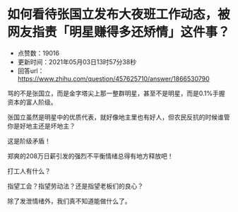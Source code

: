 # 如何看待张国立发布大夜班工作动态，被网友指责「明星赚得多还矫情」这件事？
- 点赞数：19016
- 更新时间：2021年05月03日13时57分38秒
- 回答url：https://www.zhihu.com/question/457625710/answer/1866530790
<body>
 <p data-pid="HOLOS-pA">骂的不是张国立，而是金字塔尖上那一整群明星，甚至不是明星，而是0.1%手握资本的富人阶级。</p>
 <p data-pid="0lAICbnU">张国立虽然是明星中的优质代表，就好像地主里也有好人，但农民反抗的时候谁管你是好地主还是坏地主？</p>
 <p data-pid="T0uDSV0g">这是阶级矛盾！</p>
 <p data-pid="P3VMO82j">郑爽的208万日薪引发的强烈不平衡情绪总得有地方释放吧！</p>
 <p data-pid="lyvYPd32">打工人有什么？</p>
 <p data-pid="UUu0LfOX">指望工会？指望劳动法？还是指望老板们的良心？</p>
 <p data-pid="bFdVCqIt">除了发泄情绪外，我们真不知道能做什么了。</p>
 <p></p>
</body>